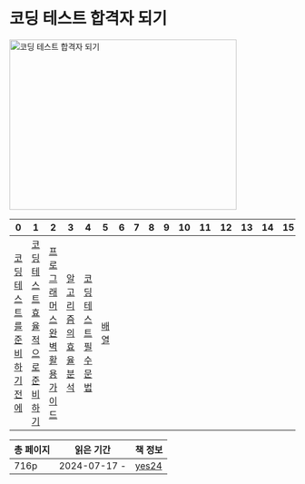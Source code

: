 # 코딩 테스트 합격자 되기

<img src="코딩-테스트-합격자-되기-자바스크립트-편.png" alt="코딩 테스트 합격자 되기" width="400" height="300"/>

| 0                     | 1                      | 2                     | 3                | 4                | 5        | 6 | 7 | 8 | 9 | 10 | 11 | 12 | 13 | 14 | 15 | 16 |
|-----------------------|------------------------|-----------------------|------------------|------------------|----------|---|---|---|---|----|----|----|----|----|----|----|
| [코딩 테스트를 준비하기 전에](코딩-테스트를-준비하기-전에.md) | [코딩 테스트 효율적으로 준비하기](코딩-테스트-효율적으로-준비하기.md) | [프로그래머스 완벽 활용 가이드](프로그래머스-완벽-활용-가이드.md) | [알고리즘의 효율 분석](알고리즘의-효율-분석.md) | [코딩테스트 필수 문법](코딩테스트-필수-문법.md) | [배열](배열.md) |   |   |   |   |    |    |    |    |    |    |    |
 
| 총 페이지 | 읽은 기간        | 책 정보                                                            |
|-------|--------------|-----------------------------------------------------------------|
| 716p  | 2024-07-17 - | [yes24](https://www.yes24.com/Product/Goods/128182419) |